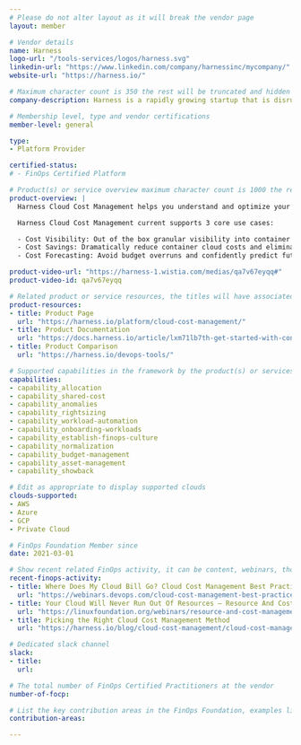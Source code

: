 ```yaml
---
# Please do not alter layout as it will break the vendor page
layout: member

# Vendor details
name: Harness
logo-url: "/tools-services/logos/harness.svg"
linkedin-url: "https://www.linkedin.com/company/harnessinc/mycompany/"
website-url: "https://harness.io/"

# Maximum character count is 350 the rest will be truncated and hidden automatically on your page
company-description: Harness is a rapidly growing startup that is disrupting the software delivery market. We are building an intelligent software delivery platform that enables engineers to deliver software faster, with higher quality, and less effort. The Harness Software Delivery Platform includes Continuous Integration, Continuous Delivery, Cloud Cost Management, and Feature Flags. The platform is designed to help companies accelerate their cloud initiatives as well as their adoption of containers and orchestration tools like Kubernetes and Amazon ECS.

# Membership level, type and vendor certifications
member-level: general

type:
- Platform Provider

certified-status:
# - FinOps Certified Platform

# Product(s) or service overview maximum character count is 1000 the rest will be truncated and hidden automatically on your page
product-overview: |
  Harness Cloud Cost Management helps you understand and optimize your cloud costs. It specializes in providing visibility and cost savings for Kubernetes without requiring engineers to tag resources, in addition to supporting AWS, GCP, and Azure. Customers are getting more value out of their cloud and containers, while putting in less effort. One customer, Relativity, was able to reduce their cloud spend by $8,000 per day - saving them $3M over 5 months.

  Harness Cloud Cost Management current supports 3 core use cases:

  - Cost Visibility: Out of the box granular visibility into container costs on Kubernetes (and Amazon ECS) for any business context, with no tagging required.
  - Cost Savings: Dramatically reduce container cloud costs and eliminate end-of-month cost spike surprises.
  - Cost Forecasting: Avoid budget overruns and confidently predict future cloud costs for simplified capacity planning, and achieve predictable cloud costs.

product-video-url: "https://harness-1.wistia.com/medias/qa7v67eyqq#"
product-video-id: qa7v67eyqq

# Related product or service resources, the titles will have associated URLs, e.g. product
product-resources:
- title: Product Page
  url: "https://harness.io/platform/cloud-cost-management/"
- title: Product Documentation
  url: "https://docs.harness.io/article/lxm71lb7th-get-started-with-continuous-efficiency"
- title: Product Comparison
  url: "https://harness.io/devops-tools/"

# Supported capabilities in the framework by the product(s) or services. Match the page-identifier per capability in order for the capability to show up on the vendor page.
capabilities:
- capability_allocation
- capability_shared-cost
- capability_anomalies
- capability_rightsizing
- capability_workload-automation
- capability_onboarding-workloads
- capability_establish-finops-culture
- capability_normalization
- capability_budget-management
- capability_asset-management
- capability_showback

# Edit as appropriate to display supported clouds
clouds-supported:
- AWS
- Azure
- GCP
- Private Cloud

# FinOps Foundation Member since
date: 2021-03-01

# Show recent related FinOps activity, it can be content, webinars, thought leadership and include external links
recent-finops-activity:
- title: Where Does My Cloud Bill Go? Cloud Cost Management Best Practices
  url: "https://webinars.devops.com/cloud-cost-management-best-practices"
- title: Your Cloud Will Never Run Out Of Resources – Resource And Cost Management Techniques And Introduction To FinOps
  url: "https://linuxfoundation.org/webinars/resource-and-cost-management-techniques-and-introduction-to-finops/"
- title: Picking the Right Cloud Cost Management Method
  url: "https://harness.io/blog/cloud-cost-management/cloud-cost-management-methods/"

# Dedicated slack channel
slack:
- title:
  url:

# The total number of FinOps Certified Practitioners at the vendor
number-of-focp:

# List the key contribution areas in the FinOps Foundation, examples listed
contribution-areas:

---
```

